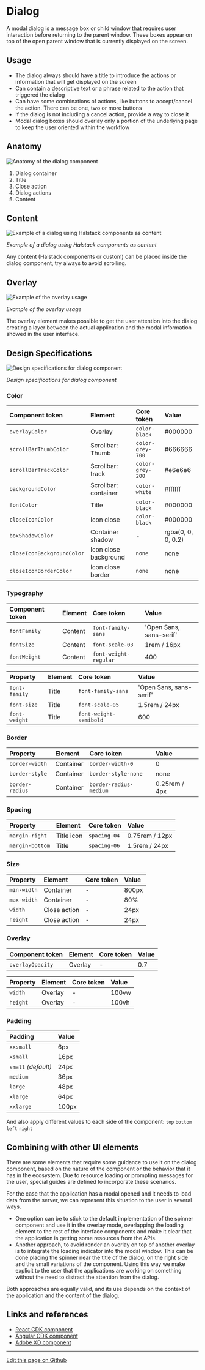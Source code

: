 # Dialog

A modal dialog is a message box or child window that requires user interaction before returning to the parent window. These boxes appear on top of the open parent window that is currently displayed on the screen.

## Usage


* The dialog always should have a title to introduce the actions or information that will get displayed on the screen  
* Can contain a descriptive text or a phrase related to the action that triggered the dialog
* Can have some combinations of actions, like buttons to accept/cancel the action. There can be one, two or more buttons
* If the dialog is not including a cancel action, provide a way to close it
* Modal dialog boxes should overlay only a portion of the underlying page to keep the user oriented within the workflow
 

## Anatomy

![Anatomy of the dialog component](images/dialog_anatomy.png)

1. Dialog container
2. Title
3. Close action
4. Dialog actions
5. Content

## Content

![Example of a dialog using Halstack components as content](images/dialog_content.png)

_Example of a dialog using Halstack components as content_

Any content (Halstack components or custom) can be placed inside the dialog component, try always to avoid scrolling.


## Overlay

![Example of the overlay usage](images/dialog_overlay.png)

_Example of the overlay usage_

The overlay element makes possible to get the user attention into the dialog creating a layer between the actual application and the modal information showed in the user interface.


## Design Specifications

![Design specifications for dialog component](images/dialog_specs.png)

_Design specifications for dialog component_

### Color

| Component token                | Element                     | Core token                    | Value                  |
| :----------------------------- | :-------------------------  | :---------------------------  | :--------------------  |
| `overlayColor`                 | Overlay                     | `color-black`                 | #000000                |
| `scrollBarThumbColor`          | Scrollbar: Thumb            | `color-grey-700`              | #666666                |
| `scrollBarTrackColor`          | Scrollbar: track            | `color-grey-200`              | #e6e6e6                |
| `backgroundColor`              | Scrollbar: container        | `color-white`                 | #ffffff                |
| `fontColor`                    | Title                       | `color-black`                 | #000000                |
| `closeIconColor`               | Icon close                  | `color-black`                 | #000000                |
| `boxShadowColor`               | Container shadow            | -                             | rgba(0, 0, 0, 0.2)     |
| `closeIconBackgroundColor`     | Icon close background       | `none`                        | none                   |
| `closeIconBorderColor`         | Icon close border           | `none`                        | none                   |

### Typography

| Component token                | Element                     | Core token                    | Value                    |
| :----------------------------- | :-------------------------  | :---------------------------  | :----------------------- |
| `fontFamily`                   | Content                     | `font-family-sans`            | 'Open Sans, sans-serif'  |
| `fontSize`                     | Content                     | `font-scale-03`               | 1rem / 16px              |
| `fontWeight`                   | Content                     | `font-weight-regular`         | 400                      |

| Property                       | Element                     | Core token                    | Value                    |
| :----------------------------- | :-------------------------  | :---------------------------  | :----------------------- |
| `font-family`                  | Title                       | `font-family-sans`            | 'Open Sans, sans-serif'  |
| `font-size`                    | Title                       | `font-scale-05`               | 1.5rem / 24px            |
| `font-weight`                  | Title                       | `font-weight-semibold`        | 600                      |


### Border

| Property                 | Element          | Core token                 | Value            |
| :----------------------- | :--------------- | :------------------------- | :--------------- |
| `border-width`           | Container        | `border-width-0`           | 0                |
| `border-style`           | Container        | `border-style-none`        | none             |
| `border-radius`          | Container        | `border-radius-medium`     | 0.25rem / 4px    |

### Spacing

| Property                 | Element          | Core token                 | Value            |
| :----------------------- | :--------------- | :------------------------- | :--------------- |
| `margin-right`           | Title icon       | `spacing-04`               | 0.75rem / 12px   |
| `margin-bottom`          | Title            | `spacing-06`               | 1.5rem / 24px    |


### Size

| Property                 | Element          | Core token                 | Value            |
| :----------------------- | :--------------- | :------------------------- | :--------------- |
| `min-width`              | Container        | -                          | 800px            |
| `max-width`              | Container        | -                          | 80%              |
| `width`                  | Close action     | -                          | 24px             |
| `height`                 | Close action     | -                          | 24px             |

### Overlay

| Component token          | Element          | Core token                 | Value            |
| :----------------------- | :--------------- | :------------------------- | :--------------- |
| `overlayOpacity`         | Overlay          | -                          | 0.7              |

| Property                 | Element          | Core token                 | Value            |
| :----------------------- | :--------------- | :------------------------- | :--------------- |
| `width`                  | Overlay          | -                          | 100vw            |
| `height`                 | Overlay          | -                          | 100vh            |


### Padding

| Padding             | Value  |
| :------------------ | :----- |
| `xxsmall`           | 6px    |
| `xsmall`            | 16px   |
| `small` _(default)_ | 24px   |
| `medium`            | 36px   |
| `large`             | 48px   |
| `xlarge`            | 64px   |
| `xxlarge`           | 100px  |

And also apply different values to each side of the component:
`top` `bottom` `left` `right`


## Combining with other UI elements

There are some elements that require some guidance to use it on the dialog component, based on the nature of the component or the behavior that it has in the ecosystem. Due to resource loading or prompting messages for the user, special guides are defined to incorporate these scenarios.

For the case that the application has a modal opened and it needs to load data from the server, we can represent this situation to the user in several ways.

- One option can be to stick to the default implementation of the spinner component and use it in the overlay mode, overlapping the loading element to the rest of the interface components and make it clear that the application is getting some resources from the APIs.
- Another approach, to avoid render an overlay on top of another overlay is to integrate the loading indicator into the modal window. This can be done placing the spinner near the title of the dialog, on the right side and the small variations of the component. Using this way we make explicit to the user that the applications are working on something without the need to distract the attention from the dialog.

Both approaches are equally valid, and its use depends on the context of the application and the content of the dialog.



## Links and references

* [React CDK component](https://developer.dxc.com/tools/react/next/#/components/dialog)
* [Angular CDK component](https://developer.dxc.com/tools/angular/next/#/components/dialog)
* [Adobe XD component](https://xd.adobe.com/view/533e8a6e-4ed4-4469-a8f8-6ad264d86822-066d/)

____________________________________________________________

[Edit this page on Github](https://github.com/dxc-technology/halstack-style-guide/blob/master/guidelines/components/dialog/README.md)
